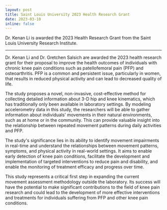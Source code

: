 ```yaml
---
layout: post
title: Saint Louis University 2023 Health Research Grant
date: 2023-03-10 
inline: false
---
```


Dr. Kenan Li is awarded the 2023 Health Research Grant from the Saint Louis University Research Institute. 

***

Dr. Kenan Li and Dr. Gretchen Salsich are awarded the 2023 health research grant for their proposal to improve the health outcomes of individuals with chronic knee pain conditions such as patellofemoral pain (PFP) and osteoarthritis. PFP is a common and persistent issue, particularly in women, that results in reduced physical activity and can lead to decreased quality of life.

The study proposes a novel, non-invasive, cost-effective method for collecting detailed information about 3-D hip and knee kinematics, which has traditionally only been available in laboratory settings. By modeling accelerometry data in this study, the researchers will be able to gather information about individuals' movements in their natural environments, such as at home or in the community. This can provide valuable insight into the relationship between repeated movement patterns during daily activities and PFP.

The study's significance lies in its ability to identify movement impairments in real-time and understand the relationships between movement patterns, symptoms, and physical activity in real-world settings. It aims to enable early detection of knee pain conditions, facilitate the development and implementation of targeted interventions to reduce pain and disability, and enable the monitoring of treatment efficacy and progress over time.

This study represents a critical first step in expanding the current movement assessment methodology outside the laboratory. Its success will have the potential to make significant contributions to the field of knee pain research and could lead to the development of more effective interventions and treatments for individuals suffering from PFP and other knee pain conditions.




